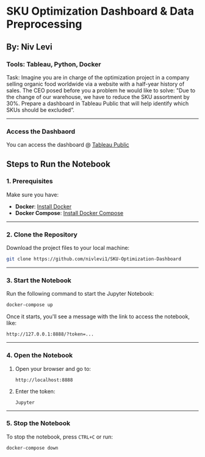 # SKU Optimization Dashboard & Data Preprocessing
## By: Niv Levi
### Tools: Tableau, Python, Docker
Task: Imagine you are in charge of the optimization project in a company selling organic food
worldwide via a website with a half-year history of sales.
The CEO posed before you a problem he would like to solve: "Due to the change of our
warehouse, we have to reduce the SKU assortment by 30%. Prepare a dashboard in Tableau
Public that will help identify which SKUs should be excluded”.

---
### Access the Dashbaord

You can access the dashboard @ [Tableau Public](https://public.tableau.com/app/profile/niv.levi4310/viz/SKUOptimizationDashboard/SKUOptimizationDashboard)

## **Steps to Run the Notebook**

### **1. Prerequisites**

Make sure you have:

- **Docker**: [Install Docker](https://docs.docker.com/get-docker/)
- **Docker Compose**: [Install Docker Compose](https://docs.docker.com/compose/install/)

---

### **2. Clone the Repository**

Download the project files to your local machine:

```bash
git clone https://github.com/nivlevi1/SKU-Optimization-Dashboard
```

---

### **3. Start the Notebook**

Run the following command to start the Jupyter Notebook:

```bash
docker-compose up
```

Once it starts, you'll see a message with the link to access the notebook, like:

```
http://127.0.0.1:8888/?token=...
```

---

### **4. Open the Notebook**

1. Open your browser and go to:
   ```
   http://localhost:8888
   ```
2. Enter the token:
   ```
   Jupyter
   ```

---

### **5. Stop the Notebook**

To stop the notebook, press `CTRL+C` or run:

```bash
docker-compose down
```
